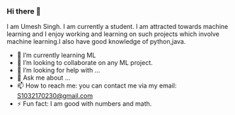 ### Hi there 👋

I am Umesh Singh. I am currently a student. I am attracted towards machine learning and I enjoy working and learning on such projects which involve machine learning.I also have good knowledge of python,java.


 
- 🌱 I’m currently learning ML
- 👯 I’m looking to collaborate on any ML project.
- 🤔 I’m looking for help with ...
- 💬 Ask me about ...
- 📫 How to reach me: you can contact me via my email: S1032170230@gmail.com
- ⚡ Fun fact: I am good with numbers and math.

